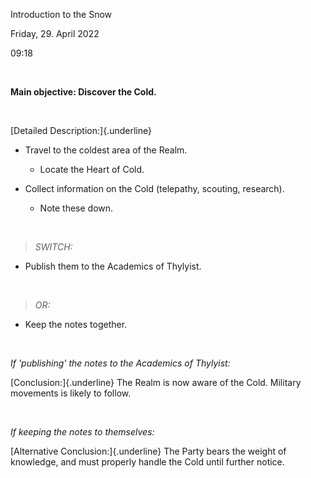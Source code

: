 Introduction to the Snow

Friday, 29. April 2022

09:18

 

**Main objective: Discover the Cold.**

 

[Detailed Description:]{.underline}

-   Travel to the coldest area of the Realm.

    -   Locate the Heart of Cold.

-   Collect information on the Cold (telepathy, scouting, research).

    -   Note these down.

 

> *SWITCH:*

-   Publish them to the Academics of Thylyist.

 

> *OR:*

-   Keep the notes together.

 

*If 'publishing' the notes to the Academics of Thylyist:*

[Conclusion:]{.underline} The Realm is now aware of the Cold. Military movements is likely to follow.

 

*If keeping the notes to themselves:*

[Alternative Conclusion:]{.underline} The Party bears the weight of knowledge, and must properly handle the Cold until further notice.

 
